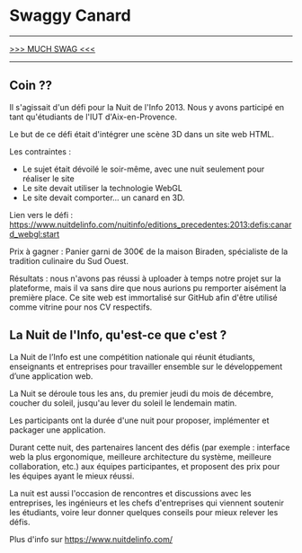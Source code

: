 # Swaggy Canard
______________________
[\>\>\> MUCH SWAG <<<](https://merinorus.github.io/SwaggyCanard/index.html)
______________________


## Coin ??

Il s'agissait d'un défi pour la Nuit de l'Info 2013. Nous y avons participé en tant qu'étudiants de l'IUT d'Aix-en-Provence.

Le but de ce défi était d'intégrer une scène 3D dans un site web HTML.

Les contraintes :
- Le sujet était dévoilé le soir-même, avec une nuit seulement pour réaliser le site
- Le site devait utiliser la technologie WebGL
- Le site devait comporter... un canard en 3D.


Lien vers le défi : https://www.nuitdelinfo.com/nuitinfo/editions_precedentes:2013:defis:canard_webgl:start

Prix à gagner : Panier garni de 300€ de la maison Biraden, spécialiste de la tradition culinaire du Sud Ouest.

Résultats : nous n'avons pas réussi à uploader à temps notre projet sur la plateforme, mais il va sans dire que nous aurions pu remporter aisément la première place. Ce site web est immortalisé sur GitHub afin d'être utilisé comme vitrine pour nos CV respectifs.

## La Nuit de l'Info, qu'est-ce que c'est ?

La Nuit de l’Info est une compétition nationale qui réunit étudiants, enseignants et entreprises pour travailler ensemble sur le développement d’une application web.

La Nuit se déroule tous les ans, du premier jeudi du mois de décembre, coucher du soleil, jusqu'au lever du soleil le lendemain matin.

Les participants ont la durée d'une nuit pour proposer, implémenter et packager une application.

Durant cette nuit, des partenaires lancent des défis (par exemple : interface web la plus ergonomique, meilleure architecture du système, meilleure collaboration, etc.) aux équipes participantes, et proposent des prix pour les équipes ayant le mieux réussi.

La nuit est aussi l'occasion de rencontres et discussions avec les entreprises, les ingénieurs et les chefs d'entreprises qui viennent soutenir les étudiants, voire leur donner quelques conseils pour mieux relever les défis.

Plus d'info sur https://www.nuitdelinfo.com/